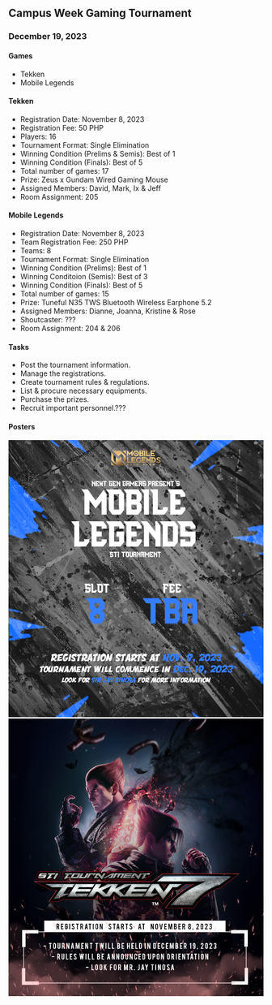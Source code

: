 ## Campus Week Gaming Tournament
### December 19, 2023

#### Games
- Tekken
- Mobile Legends

#### Tekken
- Registration Date: November 8, 2023
- Registration Fee: 50 PHP
- Players: 16
- Tournament Format: Single Elimination
- Winning Condition (Prelims & Semis): Best of 1
- Winning Condition (Finals): Best of 5
- Total number of games: 17
- Prize: Zeus x Gundam Wired Gaming Mouse
- Assigned Members: David, Mark, Ix & Jeff
- Room Assignment: 205

#### Mobile Legends
- Registration Date: November 8, 2023
- Team Registration Fee: 250 PHP
- Teams: 8
- Tournament Format: Single Elimination
- Winning Condition (Prelims): Best of 1
- Winning Conditoion (Semis): Best of 3
- Winning Condition (Finals): Best of 5
- Total number of games: 15
- Prize: Tuneful N35 TWS Bluetooth Wireless Earphone 5.2
- Assigned Members: Dianne, Joanna, Kristine & Rose
- Shoutcaster: ???
- Room Assignment: 204 & 206

#### Tasks
- Post the tournament information.
- Manage the registrations.
- Create tournament rules & regulations.
- List & procure necessary equipments.
- Purchase the prizes.
- Recruit important personnel.???

#### Posters
![ml](ml.png)
![tekken](tekken.png)
